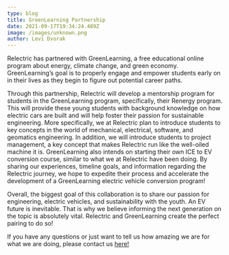 ```yaml
---
type: blog
title: GreenLearning Partnership
date: 2021-09-17T19:34:24.489Z
image: /images/unknown.png
author: Levi Dvorak
---
```

<!--StartFragment-->

Relectric has partnered with GreenLearning, a free educational online program about energy, climate change, and green economy. GreenLearning’s goal is to properly engage and empower students early on in their lives as they begin to figure out potential career paths.

Through this partnership, Relectric will develop a mentorship program for students in the GreenLearning program, specifically, their Renergy program. This will provide these young students with background knowledge on how electric cars are built and will help foster their passion for sustainable engineering. More specifically, we at Relectric plan to introduce students to key concepts in the world of mechanical, electrical, software, and geomatics engineering. In addition, we will introduce students to project management, a key concept that makes Relectric run like the well-oiled machine it is. GreenLearning also intends on starting their own ICE to EV conversion course, similar to what we at Relectric have been doing. By sharing our experiences, timeline goals, and information regarding the Relectric journey, we hope to expedite their process and accelerate the development of a GreenLearning electric vehicle conversion program!

Overall, the biggest goal of this collaboration is to share our passion for engineering, electric vehicles, and sustainability with the youth. An EV future is inevitable. That is why we believe informing the next generation on the topic is absolutely vital. Relectric and GreenLearning create the perfect pairing to do so!

If you have any questions or just want to tell us how amazing we are for what we are doing, please contact us [here!](https://teamrelectric.ca/contact/)



<!--EndFragment-->